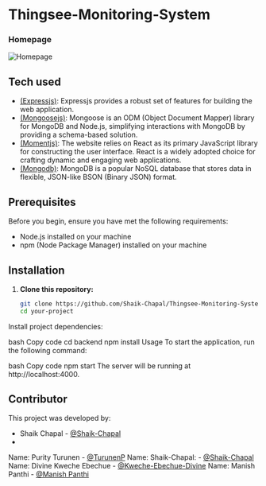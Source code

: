 # Thingsee-Monitoring-System

### Homepage

![Homepage](https://github.com/Shaik-Chapal/Thingsee-Monitoring-System/assets/43337898/4654fcb8-2d61-4157-ada3-0e3c904a617e)


## Tech used

- [(Expressjs)](https://expressjs.com/): Expressjs provides a robust set of features for building the web application.
- [(Mongoosejs)](https://mongoosejs.com/): Mongoose is an ODM (Object Document Mapper) library for MongoDB and Node.js, simplifying interactions with MongoDB by providing a schema-based solution.
- [(Momentjs)](https://momentjs.com/): The website relies on React as its primary JavaScript library for constructing the user interface. React is a widely adopted choice for crafting dynamic and engaging web applications.
- [(Mongodb)](https://www.mongodb.com/): MongoDB is a popular NoSQL database that stores data in flexible, JSON-like BSON (Binary JSON) format.


## Prerequisites

Before you begin, ensure you have met the following requirements:

- Node.js installed on your machine
- npm (Node Package Manager) installed on your machine

## Installation

1. **Clone this repository:**

   ```bash
   git clone https://github.com/Shaik-Chapal/Thingsee-Monitoring-System.git
   cd your-project
Install project dependencies:

bash
Copy code
cd backend
npm install
Usage
To start the application, run the following command:

bash
Copy code
npm start
The server will be running at http://localhost:4000.

## Contributor
This project was developed by:

- Shaik Chapal - [@Shaik-Chapal](https://github.com/Shaik-Chapal/Thingsee-Monitoring-System.git)
- 

Name: Purity Turunen - [@TurunenP](https://github.com/Shaik-Chapal/Thingsee-Monitoring-System)
Name: Shaik-Chapal: - [@Shaik-Chapal](https://github.com/Shaik-Chapal/Thingsee-Monitoring-System)
Name: Divine Kweche Ebechue - [@Kweche-Ebechue-Divine](https://github.com/Shaik-Chapal/Thingsee-Monitoring-System)
Name: Manish Panthi - [@Manish Panthi](https://github.com/Shaik-Chapal/Thingsee-Monitoring-System)

